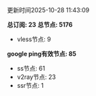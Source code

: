 更新时间2025-10-28 11:43:09

**总订阅: 23**
**总节点: 5176**
- vless节点: 9

**google ping有效节点: 85**
- ss节点: 61
- v2ray节点: 23
- ssr节点: 1

